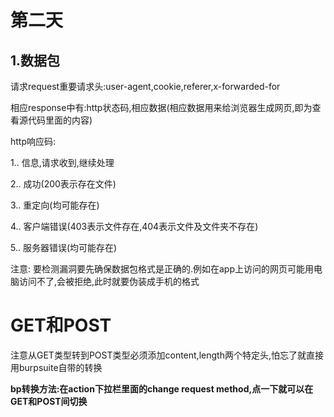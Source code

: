 # 第二天

## 1.数据包

请求request重要请求头:user-agent,cookie,referer,x-forwarded-for

相应response中有:http状态码,相应数据(相应数据用来给浏览器生成网页,即为查看源代码里面的内容) 

http响应码:

 1.. 信息,请求收到,继续处理

 2.. 成功(200表示存在文件)

 3.. 重定向(均可能存在)

 4.. 客户端错误(403表示文件存在,404表示文件及文件夹不存在)

 5.. 服务器错误(均可能存在)



注意: 要检测漏洞要先确保数据包格式是正确的.例如在app上访问的网页可能用电脑访问不了,会被拒绝,此时就要伪装成手机的格式



# GET和POST

注意从GET类型转到POST类型必须添加content,length两个特定头,怕忘了就直接用burpsuite自带的转换

**bp转换方法:在action下拉栏里面的change request method,点一下就可以在GET和POST间切换**



